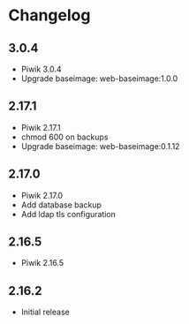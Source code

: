 # Changelog

## 3.0.4
  - Piwik 3.0.4
  - Upgrade baseimage: web-baseimage:1.0.0

## 2.17.1
  - Piwik 2.17.1
  - chmod 600 on backups
  - Upgrade baseimage: web-baseimage:0.1.12

## 2.17.0
  - Piwik 2.17.0
  - Add database backup
  - Add ldap tls configuration

## 2.16.5
  - Piwik 2.16.5

## 2.16.2
  - Initial release
